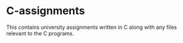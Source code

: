 # C-assignments
This contains university assignments written in C along with any files relevant to the C programs.
